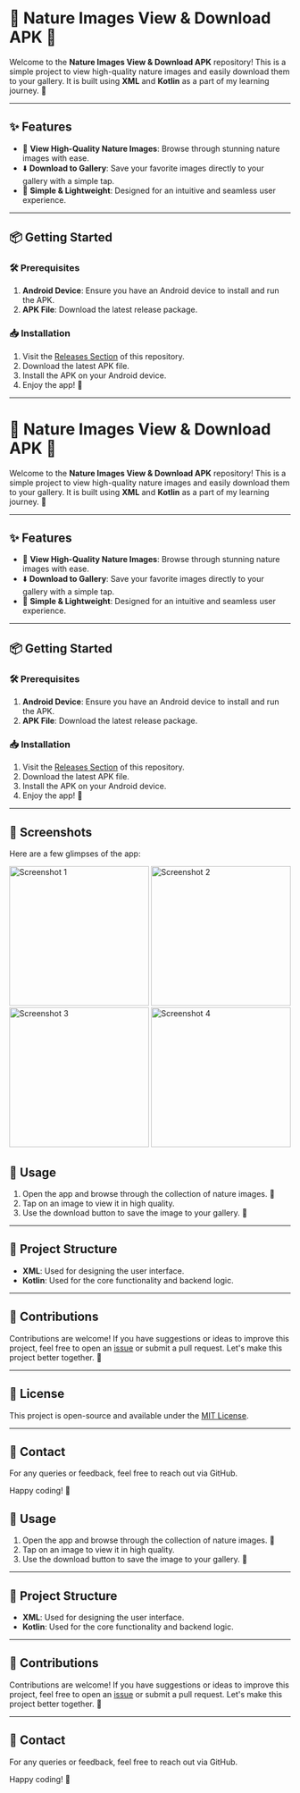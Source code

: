 # 🌿 Nature Images View & Download APK 📱

Welcome to the **Nature Images View & Download APK** repository! This is a simple project to view high-quality nature images and easily download them to your gallery. It is built using **XML** and **Kotlin** as a part of my learning journey. 🚀

---

## ✨ Features

- 🌄 **View High-Quality Nature Images**: Browse through stunning nature images with ease.
- ⬇️ **Download to Gallery**: Save your favorite images directly to your gallery with a simple tap.
- 📱 **Simple & Lightweight**: Designed for an intuitive and seamless user experience.

---

## 📦 Getting Started

### 🛠️ Prerequisites

1. **Android Device**: Ensure you have an Android device to install and run the APK.
2. **APK File**: Download the latest release package.

### 📥 Installation

1. Visit the [Releases Section](https://github.com/NipunSGeeTH/Nature-Images-view-and-download-APK/releases) of this repository.
2. Download the latest APK file.
3. Install the APK on your Android device.
4. Enjoy the app! 🎉

---

# 🌿 Nature Images View & Download APK 📱

Welcome to the **Nature Images View & Download APK** repository! This is a simple project to view high-quality nature images and easily download them to your gallery. It is built using **XML** and **Kotlin** as a part of my learning journey. 🚀

---

## ✨ Features

- 🌄 **View High-Quality Nature Images**: Browse through stunning nature images with ease.
- ⬇️ **Download to Gallery**: Save your favorite images directly to your gallery with a simple tap.
- 📱 **Simple & Lightweight**: Designed for an intuitive and seamless user experience.

---

## 📦 Getting Started

### 🛠️ Prerequisites

1. **Android Device**: Ensure you have an Android device to install and run the APK.
2. **APK File**: Download the latest release package.

### 📥 Installation

1. Visit the [Releases Section](https://github.com/NipunSGeeTH/Nature-Images-view-and-download-APK/releases) of this repository.
2. Download the latest APK file.
3. Install the APK on your Android device.
4. Enjoy the app! 🎉

---
## 📸 Screenshots

Here are a few glimpses of the app:

<img src="https://github.com/user-attachments/assets/834fc0bb-e3e5-4314-9f9c-faba12d68a98" alt="Screenshot 1" width="250"/>
<img src="https://github.com/user-attachments/assets/95b2f8f3-4b0b-4698-a172-cc44601ac2f9" alt="Screenshot 2" width="250"/>
<img src="https://github.com/user-attachments/assets/923d574f-9cac-41ad-9158-fe46e6095b06" alt="Screenshot 3" width="250"/>
<img src="https://github.com/user-attachments/assets/b8a89792-47c0-4cde-9ba6-52b0f823ef80" alt="Screenshot 4" width="250"/>


## 🚀 Usage

1. Open the app and browse through the collection of nature images. 🌳
2. Tap on an image to view it in high quality.
3. Use the download button to save the image to your gallery. 📂

---

## 📂 Project Structure

- **XML**: Used for designing the user interface.
- **Kotlin**: Used for the core functionality and backend logic.

---

## 🤝 Contributions

Contributions are welcome! If you have suggestions or ideas to improve this project, feel free to open an [issue](https://github.com/NipunSGeeTH/Nature-Images-view-and-download-APK/issues) or submit a pull request. Let's make this project better together. 💪

---

## 📜 License

This project is open-source and available under the [MIT License](LICENSE).

---

## 📧 Contact

For any queries or feedback, feel free to reach out via GitHub.

Happy coding! 🎉

## 🚀 Usage

1. Open the app and browse through the collection of nature images. 🌳
2. Tap on an image to view it in high quality.
3. Use the download button to save the image to your gallery. 📂

---

## 📂 Project Structure

- **XML**: Used for designing the user interface.
- **Kotlin**: Used for the core functionality and backend logic.

---

## 🤝 Contributions

Contributions are welcome! If you have suggestions or ideas to improve this project, feel free to open an [issue](https://github.com/NipunSGeeTH/Nature-Images-view-and-download-APK/issues) or submit a pull request. Let's make this project better together. 💪

---



## 📧 Contact

For any queries or feedback, feel free to reach out via GitHub.

Happy coding! 🎉
